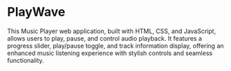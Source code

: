 # PlayWave
This Music Player web application, built with HTML, CSS, and JavaScript, allows users to play, pause, and control audio playback. It features a progress slider, play/pause toggle, and track information display, offering an enhanced music listening experience with stylish controls and seamless functionality.
